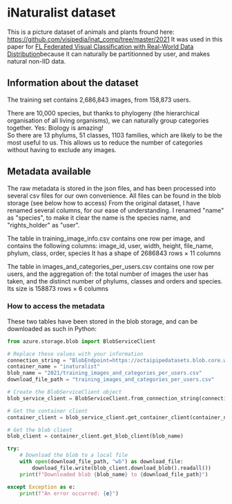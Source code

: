 # iNaturalist dataset
This is a picture dataset of animals and plants fround here: https://github.com/visipedia/inat_comp/tree/master/2021
It was used in this paper for [FL Federated Visual Classification with Real-World Data Distribution](https://arxiv.org/pdf/2003.08082)because it can naturally be partitionned by user, and makes natural non-IID data.

## Information about the dataset
The training set contains 2,686,843 images, from 158,873 users.

There are 10,000 species, but thanks to phylogeny (the hierarchical organisation of all living organisms), we can naturally group categories together. Yes: Biology is amazing!  
So there are 13 phylums, 51 classes, 1103 families, which are likely to be the most useful to us. This allows us to reduce the number of categories without having to exclude any images.

## Metadata available
The raw metadata is stored in the json files, and has been processed into several csv files for our own convenience. All files can be found in the blob storage (see below how to access)
From the original dataset, I have renamed several columns, for our ease of understanding. I renamed "name" as "species", to make it clear the name is the species name, and "rights_holder" as "user". 

The table in training_image_info.csv contains one row per image, and contains the following columns: image_id, user, width, height, file_name, phylum, class, order, species
It has a shape of 2686843 rows × 11 columns

The table in images_and_categories_per_users.csv contains one row per users, and the aggregation of: the total number of images the user has taken, and the distinct number of phylums, classes and orders and species.
Its size is 158873 rows × 6 columns

### How to access the metadata
These two tables have been stored in the blob storage, and can be downloaded as such in Python: 
```python
from azure.storage.blob import BlobServiceClient

# Replace these values with your information
connection_string = "BlobEndpoint=https://octaipipedatasets.blob.core.windows.net/;QueueEndpoint=https://octaipipedatasets.queue.core.windows.net/;FileEndpoint=https://octaipipedatasets.file.core.windows.net/;TableEndpoint=https://octaipipedatasets.table.core.windows.net/;SharedAccessSignature=sv=2022-11-02&ss=b&srt=sco&sp=rl&se=2025-09-01T22:55:57Z&st=2024-08-16T14:55:57Z&spr=https&sig=bVnZQ31gYb13mqvaEvWAchc4qwzgR77zwJmWIkp8Uy0%3D"
container_name = "inaturalist"
blob_name = "2021/training_images_and_categories_per_users.csv"
download_file_path = "training_images_and_categories_per_users.csv"

# Create the BlobServiceClient object
blob_service_client = BlobServiceClient.from_connection_string(connection_string)

# Get the container client
container_client = blob_service_client.get_container_client(container_name)

# Get the blob client
blob_client = container_client.get_blob_client(blob_name)

try:
    # Download the blob to a local file
    with open(download_file_path, "wb") as download_file:
        download_file.write(blob_client.download_blob().readall())
    print(f"Downloaded blob {blob_name} to {download_file_path}")

except Exception as e:
    print(f"An error occurred: {e}")
```





